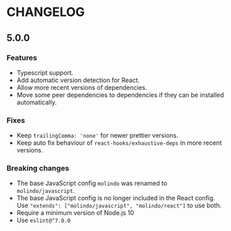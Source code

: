 # CHANGELOG

## 5.0.0

### Features

 - Typescript support.
 - Add automatic version detection for React.
 - Allow more recent versions of dependencies.
 - Move some peer dependencies to dependencies if they can be installed automatically.

### Fixes

 - Keep `trailingComma: 'none'` for newer prettier versions.
 - Keep auto fix behaviour of `react-hooks/exhaustive-deps` in more recent versions.

### Breaking changes

 - The base JavaScript config `molindo` was renamed to `molindo/javascript`.
 - The base JavaScript config is no longer included in the React config. Use `"extends": ["molindo/javascript", "molindo/react"]` to use both.
 - Require a minimum version of Node.js 10
 - Use `eslint@^7.0.0`
